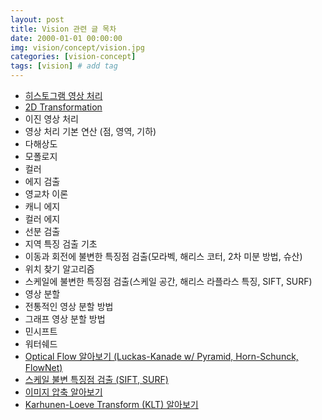 ```yaml
---
layout: post
title: Vision 관련 글 목차   
date: 2000-01-01 00:00:00
img: vision/concept/vision.jpg
categories: [vision-concept] 
tags: [vision] # add tag
---
```


- [히스토그램 영상 처리](https://gaussian37.github.io/vision-concept-histogram/)
- [2D Transformation](https://gaussian37.github.io/vision-concept-2d_transformation/)
- 이진 영상 처리
- 영상 처리 기본 연산 (점, 영역, 기하)
- 다해상도
- 모폴로지
- 컬러
- 에지 검출 
- 영교차 이론
- 캐니 에지
- 컬러 에지
- 선분 검출
- 지역 특징 검출 기초
- 이동과 회전에 불변한 특징점 검출(모라벡, 해리스 코터, 2차 미분 방법, 슈산)
- 위치 찾기 알고리즘
- 스케일에 불변한 특징점 검출(스케일 공간, 해리스 라플라스 특징, SIFT, SURF)
- 영상 분할
- 전통적인 영상 분할 방법
- 그래프 영상 분할 방법
- 민시프트
- 워터쉐드
- [Optical Flow 알아보기 (Luckas-Kanade w/ Pyramid, Horn-Schunck, FlowNet)](https://gaussian37.github.io/vision-concept-optical_flow/)
- [스케일 불변 특징점 검출 (SIFT, SURF)](https://gaussian37.github.io/vision-concept-scale_invariant_feature_extraction/)
- [이미지 압축 알아보기](https://gaussian37.github.io/vision-concept-image_compression/)
- [Karhunen-Loeve Transform (KLT) 알아보기](https://gaussian37.github.io/vision-concept-klt/)
